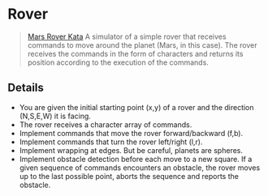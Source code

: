 # Rover

> [Mars Rover Kata](https://kata-log.rocks/mars-rover-kata) A simulator of a simple rover that receives commands to move around the planet (Mars, in this case). The rover receives the commands in the form of characters and returns its position according to the execution of the commands.

## Details

* You are given the initial starting point (x,y) of a rover and the direction (N,S,E,W) it is facing.
* The rover receives a character array of commands.
* Implement commands that move the rover forward/backward (f,b).
* Implement commands that turn the rover left/right (l,r).
* Implement wrapping at edges. But be careful, planets are spheres.
* Implement obstacle detection before each move to a new square. If a given sequence of commands encounters an obstacle, the rover moves up to the last possible point, aborts the sequence and reports the obstacle.